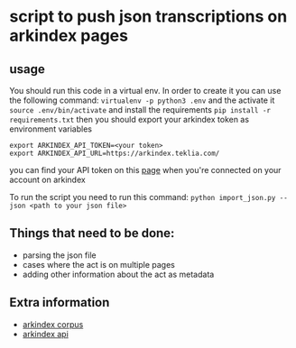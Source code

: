 # script to push json transcriptions on arkindex pages

## usage
You should run this code in a virtual env.
In order to create it you can use the following command:
`virtualenv -p python3 .env`
and the activate it
`source .env/bin/activate`
and install the requirements
`pip install -r  requirements.txt`
then you should export your arkindex token as environment variables
```
export ARKINDEX_API_TOKEN=<your token>
export ARKINDEX_API_URL=https://arkindex.teklia.com/
```
you can find your API token on this [page](https://arkindex.teklia.com/user/profile) when you're connected on your account on arkindex

To run the script you need to run this command:
`python import_json.py --json <path to your json file>` 

## Things that need to be done:

* parsing the json file
* cases where the act is on multiple pages
* adding other information about the act as metadata

## Extra information

* [arkindex corpus](https://arkindex.teklia.com/browse/ed249464-96c5-4ca6-a717-f99fc9bf4ce6?top_level=true&folder=true&order=name&order_direction=asc)
* [arkindex api](https://arkindex.teklia.com/api-docs/#operation/CreateTranscription)
